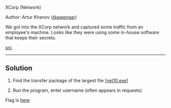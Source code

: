 XCorp (Network)

Author: Artur Khanov ([@awengar](https://t.me/awengar))

We got into the XCorp network and captured some traffic from an employee's machine. 
Looks like they were using some in-house software that keeps their secrets.

[src](./xcorp.tar.gz)

---

## Solution

1. Find the transfer package of the largest file \[[net10.exe](./net10.exe)\]

2. Run the program, enter username (often appears in requests)

Flag is [here](./flag.jpg) 

